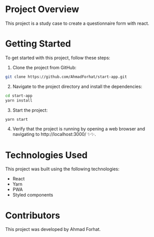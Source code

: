 # Project Overview
This project is a study case to create a questionnaire form with react.

# Getting Started
To get started with this project, follow these steps:

1. Clone the project from GitHub:
```bash
git clone https://github.com/AhmadForhat/start-app.git
```

2. Navigate to the project directory and install the dependencies:
```bash
cd start-app
yarn install
```

3. Start the project:
```bash
yarn start
```

4. Verify that the project is running by opening a web browser and navigating to http://localhost:3000/ ✨✨.

# Technologies Used
This project was built using the following technologies:

- React
- Yarn
- PWA
- Styled components

# Contributors
This project was developed by Ahmad Forhat.
